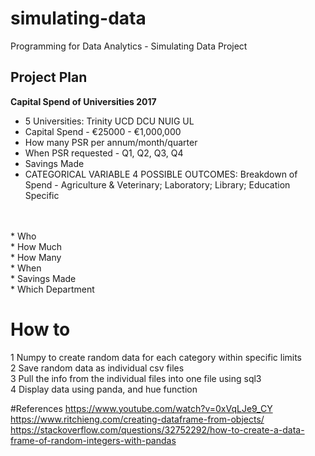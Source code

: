 # simulating-data
Programming for Data Analytics - Simulating Data Project

## Project Plan

**Capital Spend of Universities 2017**

* 5 Universities: Trinity UCD DCU NUIG UL<br>
* Capital Spend - €25000 - €1,000,000 <br>
* How many PSR per annum/month/quarter
* When PSR requested - Q1, Q2, Q3, Q4 <br>
* Savings Made
* CATEGORICAL VARIABLE 4 POSSIBLE OUTCOMES: Breakdown of Spend - Agriculture & Veterinary; Laboratory; Library; Education Specific <br>
<br>
<br>
* Who <br>
* How Much <br>
* How Many <br>
* When <br>
* Savings Made <br>
* Which Department<br>

# How to
 1 Numpy to create random data for each category within specific limits <br>
 2 Save random data as individual csv files <br>
 3 Pull the info from the individual files into one file using sql3 <br>
 4 Display data using panda, and hue function <br>


#References
https://www.youtube.com/watch?v=0xVqLJe9_CY <br>
https://www.ritchieng.com/creating-dataframe-from-objects/ <br>
https://stackoverflow.com/questions/32752292/how-to-create-a-data-frame-of-random-integers-with-pandas <br>

